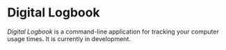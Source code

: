 # Digital Logbook

_Digital Logbook_ is a command-line application for tracking your computer usage times. It is currently in development.
